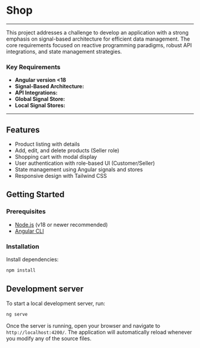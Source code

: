 # Shop
---

This project addresses a challenge to develop an application with a strong emphasis on signal-based architecture for efficient data management. The core requirements focused on reactive programming paradigms, robust API integrations, and state management strategies.


### Key Requirements

* **Angular version <18**
* **Signal-Based Architecture:**
* **API Integrations:**
* **Global Signal Store:**
* **Local Signal Stores:**

---

## Features

- Product listing with details
- Add, edit, and delete products (Seller role)
- Shopping cart with modal display
- User authentication with role-based UI (Customer/Seller)
- State management using Angular signals and stores
- Responsive design with Tailwind CSS

## Getting Started

### Prerequisites

- [Node.js](https://nodejs.org/) (v18 or newer recommended)
- [Angular CLI](https://angular.dev/tools/cli)

### Installation

Install dependencies:

```bash
npm install
```

## Development server

To start a local development server, run:

```bash
ng serve
```

Once the server is running, open your browser and navigate to `http://localhost:4200/`. The application will automatically reload whenever you modify any of the source files.
